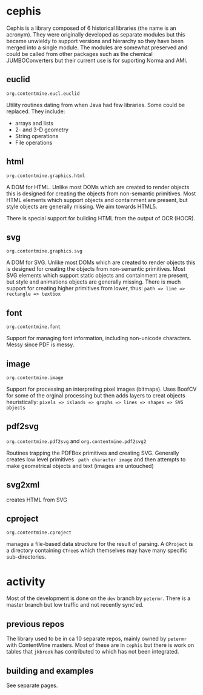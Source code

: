 # cephis

Cephis is a library composed of 6 historical libraries (the name is an acronym). They were originally developed as separate
modules but this became unwieldy to support versions and hierarchy so they have been merged into a single module. The modules 
are somewhat preserved and could be called from other packages such as the chemical JUMBOConverters but their current use is for
suporting Norma and AMI.

## euclid
`org.contentmine.eucl.euclid`

Utility routines dating from when Java had few libraries. Some could be replaced. They include:

* arrays and lists
* 2- and 3-D geometry
* String operations
* File operations

## html
`org.contentmine.graphics.html`

A DOM for HTML. Unlike most DOMs which are created to render objects this is designed for creating the objects from non-semantic primitives.
Most HTML elements which support objects and containment are present, but style objects are generally missing. We aim towards HTML5.

There is special support for building HTML from the output of OCR (HOCR).

## svg
`org.contentmine.graphics.svg`

A DOM for SVG. Unlike most DOMs which are created to render objects this is designed for creating the objects from non-semantic primitives.
Most SVG elements which support static objects and containment are present, but style and animations objects are generally missing. There is  much support for creating higher primitives from lower, thus:
```path => line => rectangle => textbox```

## font
`org.contentmine.font`

Support for managing font information, including non-unicode characters. Messy since PDF is messy.

## image
`org.contentmine.image`

Support for processing an interpreting pixel images (bitmaps). Uses BoofCV for some of the orginal processing but then adds layers to creat 
objects heuristically:
``` pixels => islands => graphs => lines => shapes => SVG objects ```

## pdf2svg
`org.contentmine.pdf2svg` and `org.contentmine.pdf2svg2`

Routines trapping the PDFBox primitives and creating SVG. Generally creates low level primitives 
``` path character image```
and then attempts to make geometrical objects and text (images are untouched)

## svg2xml 
creates HTML from SVG

## cproject
`org.contentmine.cproject`

manages a file-based data structure for the result of parsing. A `CProject` is a directory containing `CTree`s which themselves may have many specific sub-directories. 

# activity
Most of the development is done on the `dev` branch by `petermr`. There is a master branch but low traffic and not recently sync'ed.

## previous repos
The library used to be in ca 10 separate repos, mainly owned by `petermr` with ContentMine masters. Most of these are in `cephis` but there is work on tables that `jkbrook` has contributed to which has not been integrated.

## building and examples
See separate pages.


